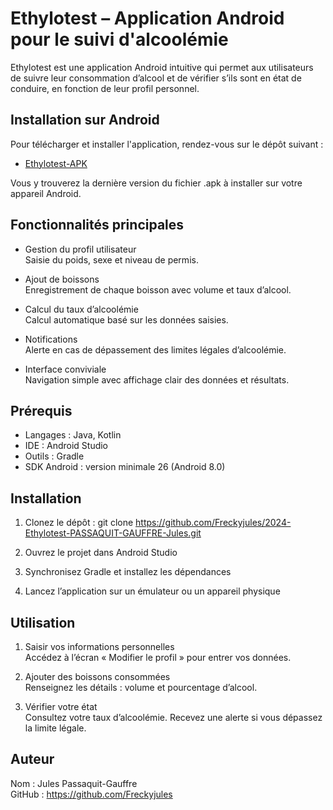 # Ethylotest – Application Android pour le suivi d'alcoolémie

Ethylotest est une application Android intuitive qui permet aux utilisateurs de suivre leur consommation d’alcool et de vérifier s’ils sont en état de conduire, en fonction de leur profil personnel.

## Installation sur Android

Pour télécharger et installer l'application, rendez-vous sur le dépôt suivant :  
- [Ethylotest-APK](https://github.com/Freckyjules/Ethylotest-APK)

Vous y trouverez la dernière version du fichier .apk à installer sur votre appareil Android.

## Fonctionnalités principales

- Gestion du profil utilisateur  
  Saisie du poids, sexe et niveau de permis.

- Ajout de boissons  
  Enregistrement de chaque boisson avec volume et taux d’alcool.

- Calcul du taux d’alcoolémie  
  Calcul automatique basé sur les données saisies.

- Notifications  
  Alerte en cas de dépassement des limites légales d’alcoolémie.

- Interface conviviale  
  Navigation simple avec affichage clair des données et résultats.

## Prérequis

- Langages : Java, Kotlin  
- IDE : Android Studio  
- Outils : Gradle  
- SDK Android : version minimale 26 (Android 8.0)

## Installation

1. Clonez le dépôt :
   git clone https://github.com/Freckyjules/2024-Ethylotest-PASSAQUIT-GAUFFRE-Jules.git

2. Ouvrez le projet dans Android Studio

3. Synchronisez Gradle et installez les dépendances

4. Lancez l’application sur un émulateur ou un appareil physique

## Utilisation

1. Saisir vos informations personnelles  
   Accédez à l’écran « Modifier le profil » pour entrer vos données.

2. Ajouter des boissons consommées  
   Renseignez les détails : volume et pourcentage d’alcool.

3. Vérifier votre état  
   Consultez votre taux d’alcoolémie. Recevez une alerte si vous dépassez la limite légale.

## Auteur

Nom : Jules Passaquit-Gauffre  
GitHub : https://github.com/Freckyjules
